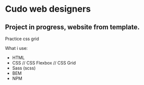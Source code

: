 # Cudo web designers 

## Project in progress, website from template. 

Practice css grid

What i use:

* HTML
* CSS // CSS Flexbox // CSS Grid
* Sass (scss)
* BEM
* NPM



